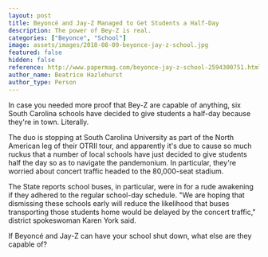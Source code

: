 ```yaml
---
layout: post
title: Beyoncé and Jay-Z Managed to Get Students a Half-Day
description: The power of Bey-Z is real.
categories: ["Beyonce", "School"]
image: assets/images/2018-08-09-beyonce-jay-z-school.jpg
featured: false
hidden: false
reference: http://www.papermag.com/beyonce-jay-z-school-2594300751.html
author_name: Beatrice Hazlehurst
author_type: Person
---
```

In case you needed more proof that Bey-Z are capable of anything, six South Carolina schools have decided to give students a half-day because they're in town. Literally. 

The duo is stopping at South Carolina University as part of the North American leg of their OTRII tour, and apparently it's due to cause so much ruckus that a number of local schools have just decided to give students half the day so as to navigate the pandemonium. In particular, they're worried about concert traffic headed to the 80,000-seat stadium.

The State reports school buses, in particular, were in for a rude awakening if they adhered to the regular school-day schedule. "We are hoping that dismissing these schools early will reduce the likelihood that buses transporting those students home would be delayed by the concert traffic," district spokeswoman Karen York said.

If Beyoncé and Jay-Z can have your school shut down, what else are they capable of?
